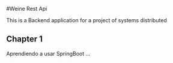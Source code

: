#Weine Rest Api

This is a Backend application for a project of systems distributed 

## Chapter 1
Aprendiendo a usar SpringBoot
...